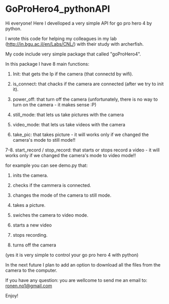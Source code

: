 # GoProHero4_pythonAPI

Hi everyone!
Here I develloped a very simple API for go pro hero 4 by python.

I wrote this code for helping my colleagues in my lab (http://in.bgu.ac.il/en/Labs/CNL/) with their study with archerfish.

My code include very simple package that called "goProHero4".

In this package I have 8 main functions:

1. Init: that gets the Ip if the camera (that connectd by wifi).

2. is_connect: that chacks if the camera are connected (after we try to init it).

3. power_off: that turn off the camera (unfortunately, there is no way to turn on the camera - it makes sense :P)

4. still_mode: that lets us take pictures with the camera

5. video_mode: that lets us take videos with the camera

6. take_pic: that takes picture - it will works only if we changed the camera's mode to still mode!!

7-8. start_record / stop_record: that starts or stops record a video - it will works only if we changed the camera's mode to video mode!!



for example you can see demo.py that:

1. inits the camera.

2. checks if the cammera is connected.

3. changes the mode of the camera to still mode.

4. takes a picture.

5. swiches the camera to video mode.

6. starts a new video

7. stops recording.

8. turns off the camera

(yes it is very simple to control your go pro hero 4 with python)


In the next future I plan to add an option to download all the files from the camera to the computer.

If you have any question: you are wellcome to send me an email to: ronen.no1@gmail.com

Enjoy!
